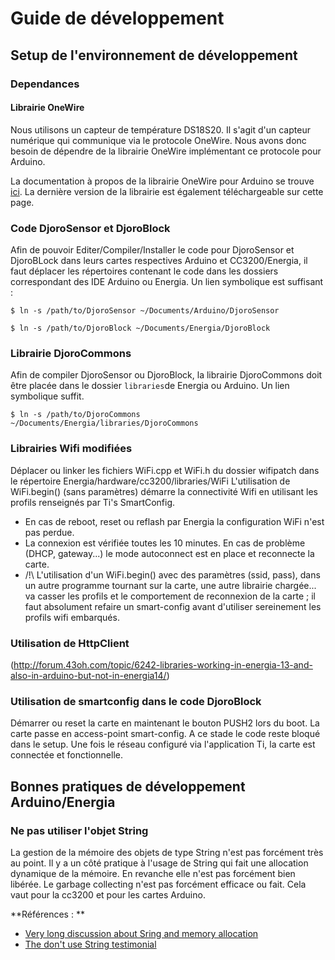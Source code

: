 # Guide de développement

## Setup de l'environnement de développement

### Dependances

#### Librairie OneWire

Nous utilisons un capteur de température DS18S20. Il s'agit d'un capteur numérique qui communique via le protocole OneWire. Nous avons donc besoin de dépendre de la librairie OneWire implémentant ce protocole pour Arduino.

La documentation à propos de la librairie OneWire pour Arduino se trouve [ici](http://playground.arduino.cc/Learning/OneWire). La dernière version de la librairie est également téléchargeable sur cette page.


### Code DjoroSensor et DjoroBlock

Afin de pouvoir Editer/Compiler/Installer le code pour DjoroSensor et DjoroBLock
dans leurs cartes respectives Arduino et CC3200/Energia, il faut déplacer les répertoires
contenant le code dans les dossiers correspondant des IDE Arduino ou Energia. Un lien symbolique
est suffisant :

    $ ln -s /path/to/DjoroSensor ~/Documents/Arduino/DjoroSensor

    $ ln -s /path/to/DjoroBlock ~/Documents/Energia/DjoroBlock


### Librairie DjoroCommons

Afin de compiler DjoroSensor ou DjoroBlock, la librairie DjoroCommons doit être
placée dans le dossier `libraries`de Energia ou Arduino. Un lien symbolique suffit.

    $ ln -s /path/to/DjoroCommons ~/Documents/Energia/libraries/DjoroCommons

### Librairies Wifi modifiées

Déplacer ou linker les fichiers WiFi.cpp et WiFi.h du dossier wifipatch dans le répertoire Energia/hardware/cc3200/libraries/WiFi
L'utilisation de WiFi.begin() (sans paramètres) démarre la connectivité Wifi en utilisant les profils renseignés par Ti's SmartConfig.

* En cas de reboot, reset ou reflash par Energia la configuration WiFi n'est pas perdue.
* La connexion est vérifiée toutes les 10 minutes. En cas de problème (DHCP, gateway...) le mode autoconnect est en place et reconnecte la carte.
* /!\ L'utilisation d'un WiFi.begin() avec des paramètres (ssid, pass), dans un autre programme tournant sur la carte, une autre librairie chargée... va casser les profils et le comportement de reconnexion de la carte ; il faut absolument refaire un smart-config avant d'utiliser sereinement les profils wifi embarqués.

### Utilisation de HttpClient

(http://forum.43oh.com/topic/6242-libraries-working-in-energia-13-and-also-in-arduino-but-not-in-energia14/)

### Utilisation de smartconfig dans le code DjoroBlock

Démarrer ou reset la carte en maintenant le bouton PUSH2 lors du boot. La carte passe en access-point smart-config. A ce stade le code reste bloqué dans le setup.
Une fois le réseau configuré via l'application Ti, la carte est connectée et fonctionnelle.


## Bonnes pratiques de développement Arduino/Energia

### Ne pas utiliser l'objet String

La gestion de la mémoire des objets de type String n'est pas forcément très au point.
Il y a un côté pratique à l'usage de String qui fait une allocation dynamique de la mémoire.
En revanche elle n'est pas forcément bien libérée. Le garbage collecting n'est pas forcément efficace ou fait.
Cela vaut pour la cc3200 et pour les cartes Arduino.

**Références : **

* [Very long discussion about Sring and memory allocation](http://forum.arduino.cc/index.php?topic=124367.0)
* [The don't use String testimonial](http://forum.arduino.cc/index.php?topic=185469.0)